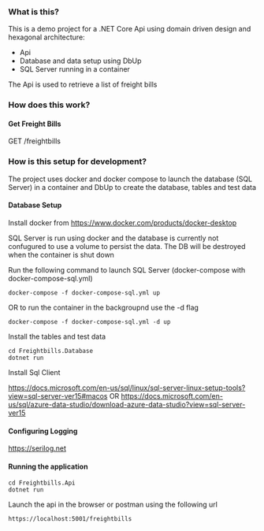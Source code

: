 ### What is this?
This is a demo project for a .NET Core Api using domain driven design and hexagonal architecture:
- Api 
- Database and data setup using DbUp
- SQL Server running in a container

The Api is used to retrieve a list of freight bills

### How does this work?
#### Get Freight Bills

GET /freightbills

### How is this setup for development?
The project uses docker and docker compose to launch the database (SQL Server) in a container and DbUp to create the database, tables and test data

#### Database Setup
Install docker from https://www.docker.com/products/docker-desktop

SQL Server is run using docker and the database is currently not confugured to use a volume to persist the data. The DB will be destroyed when the container is shut down

Run the following command to launch SQL Server (docker-compose with docker-compose-sql.yml)
```
docker-compose -f docker-compose-sql.yml up
```
OR to run the container in the backgroupnd use the -d flag
```
docker-compose -f docker-compose-sql.yml -d up
```

Install the tables and test data
```
cd Freightbills.Database
dotnet run
```

Install Sql Client 

https://docs.microsoft.com/en-us/sql/linux/sql-server-linux-setup-tools?view=sql-server-ver15#macos
OR
https://docs.microsoft.com/en-us/sql/azure-data-studio/download-azure-data-studio?view=sql-server-ver15


#### Configuring Logging

https://serilog.net

#### Running the application
```
cd Freightbills.Api
dotnet run
```
Launch the api in the browser or postman using the following url
```
https://localhost:5001/freightbills
```
